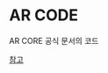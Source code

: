 # AR CODE

AR CORE 공식 문서의 코드

[참고](https://github.com/google-ar/arcore-android-sdk/tree/master/samples)
